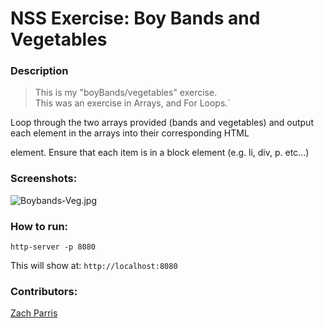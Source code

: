 # NSS Exercise: Boy Bands and Vegetables 

### Description
> This is my "boyBands/vegetables" exercise.  
> This was an exercise in Arrays, and For Loops.`

Loop through the two arrays provided (bands and vegetables) and output each element in the arrays into their corresponding HTML <div> element. Ensure that each item is in a block element (e.g. li, div, p. etc...)


### Screenshots:

![Boybands-Veg.jpg](https://github.com/ZachParris/grades/blob/master/img/Boybands-Veg.jpg)


### How to run:
```
http-server -p 8080

```

This will show at:
`http://localhost:8080`

### Contributors:
[Zach Parris](https://github.com/ZachParris) 